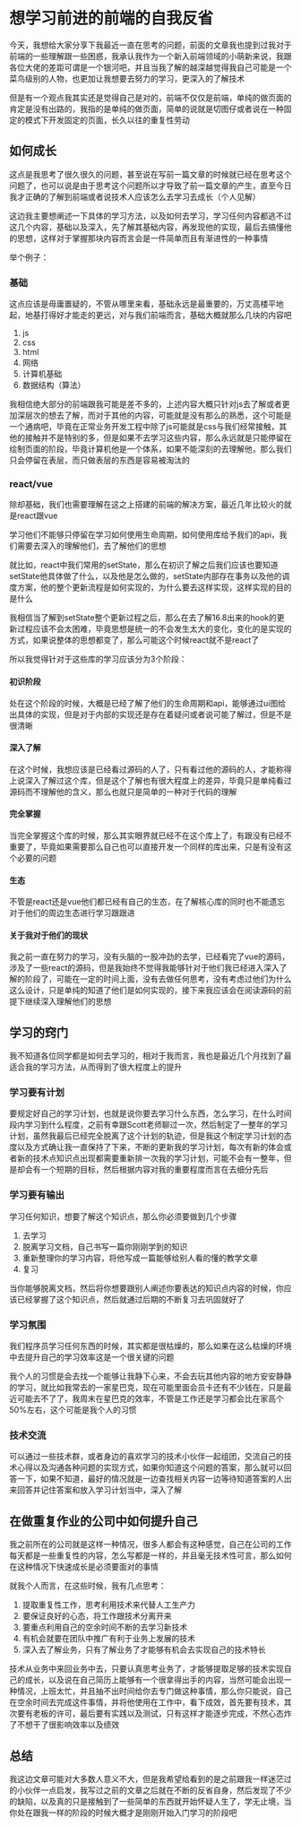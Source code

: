 # 想学习前进的前端的自我反省

今天，我想给大家分享下我最近一直在思考的问题，前面的文章我也提到过我对于前端的一些理解跟一些困惑，我承认我作为一个新入前端领域的小萌新来说，我跟各位大佬的差距可谓是一个银河吧，并且当我了解的越深越觉得我自己可能是一个菜鸟级别的人物，也更加让我想要去努力的学习，更深入的了解技术

但是有一个观点我其实还是觉得自己是对的，前端不仅仅是前端，单纯的做页面的肯定是没有出路的，我指的是单纯的做页面，简单的说就是切图仔或者说在一种固定的模式下开发固定的页面，长久以往的重复性劳动

## 如何成长

这点是我思考了很久很久的问题，甚至说在写前一篇文章的时候就已经在思考这个问题了，也可以说是由于思考这个问题所以才导致了前一篇文章的产生，直至今日我才正确的了解到前端或者说技术人应该怎么去学习去成长（个人见解）

这边我主要想阐述一下具体的学习方法，以及如何去学习，学习任何内容都逃不过这几个内容，基础以及深入，先了解其基础内容，再发现他的实现，最后去搞懂他的思想，这样对于掌握那块内容而言会是一件简单而且有渐进性的一种事情

举个例子：

### 基础

这点应该是毋庸置疑的，不管从哪里来看，基础永远是最重要的，万丈高楼平地起，地基打得好才能走的更远，对与我们前端而言，基础大概就那么几块的内容吧

1. js
2. css
3. html
4. 网络
5. 计算机基础
6. 数据结构（算法）

我相信绝大部分的前端跟我可能是差不多的，上述内容大概只针对js去了解或者更加深层次的想去了解，而对于其他的内容，可能就是没有那么的熟悉，这个可能是一个通病吧，毕竟在正常业务开发工程中除了js可能就是css与我们经常接触，其他的接触并不是特别的多，但是如果不去学习这些内容，那么永远就是只能停留在绘制页面的阶段，毕竟计算机他是一个体系，如果不能深刻的去理解他，那么我们只会停留在表层，而只做表层的东西是容易被淘汰的

### react/vue

除却基础，我们也需要理解在这之上搭建的前端的解决方案，最近几年比较火的就是react跟vue

学习他们不能够只停留在学习如何使用生命周期，如何使用库给予我们的api，我们需要去深入的理解他们，去了解他们的思想

就比如，react中我们常用的setState，那么在初识了解之后我们应该也要知道setState他具体做了什么，以及他是怎么做的，setState内部存在事务以及他的调度方案，他的整个更新流程是如何实现的，为什么要去这样实现，这样实现的目的是什么

我相信当了解到setState整个更新过程之后，那么在去了解16.8出来的hook的更新过程应该不会太困难，毕竟思想是统一的不会发生太大的变化，变化的是实现的方式，如果说整体的思想都变了，那么可能这个时候react就不是react了

所以我觉得针对于这些库的学习应该分为3个阶段：

#### 初识阶段

处在这个阶段的时候，大概是已经了解了他们的生命周期和api，能够通过ui图给出具体的实现，但是对于内部的实现还是存在着疑问或者说可能了解过，但是不是很清晰

#### 深入了解

在这个时候，我想应该是已经看过源码的人了，只有看过他的源码的人，才能称得上说深入了解过这个库，但是这个了解也有很大程度上的差异，毕竟只是单纯看过源码而不理解他的含义，那么也就只是简单的一种对于代码的理解

#### 完全掌握

当完全掌握这个库的时候，那么其实眼界就已经不在这个库上了，有跟没有已经不重要了，毕竟如果需要那么自己也可以直接开发一个同样的库出来，只是有没有这个必要的问题

#### 生态

不管是react还是vue他们都已经有自己的生态，在了解核心库的同时也不能遗忘对于他们的周边生态进行学习跟跟进

#### 关于我对于他们的现状

我之前一直在努力的学习，没有头脑的一股冲劲的去学，已经看完了vue的源码，涉及了一些react的源码，但是我始终不觉得我能够针对于他们我已经进入深入了解的阶段了，可能在一定的时间上面，没有去做任何思考，没有考虑过他们为什么这么设计，只是单纯的知道了他们是如何实现的，接下来我应该会在阅读源码的前提下继续深入理解他们的思想

## 学习的窍门

我不知道各位同学都是如何去学习的，相对于我而言，我也是最近几个月找到了最适合我的学习方法，从而得到了很大程度上的提升

### 学习要有计划

要规定好自己的学习计划，也就是说你要去学习什么东西，怎么学习，在什么时间段内学习到什么程度，之前有幸跟Scott老师聊过一次，然后制定了一整年的学习计划，虽然我最后已经完全脱离了这个计划的轨迹，但是我这个制定学习计划的态度以及方式确让我一直保持了下来，不断的更新我的学习计划，每次有新的体会或者新的技术点知识点出现都需要重新排一次我的学习计划，可能不会有一整年，但是却会有一个短期的目标，然后根据内容对我的重要程度而言在去细分先后

### 学习要有输出

学习任何知识，想要了解这个知识点，那么你必须要做到几个步骤

1. 去学习
2. 脱离学习文档，自己书写一篇你刚刚学到的知识
3. 重新整理你的学习内容，将他写成一篇能够给别人看的懂的教学文章
4. 复习

当你能够脱离文档，然后将你想要跟别人阐述你要表达的知识点内容的时候，你应该已经掌握了这个知识点，然后就通过后期的不断复习去巩固就好了

### 学习氛围

我们程序员学习任何东西的时候，其实都是很枯燥的，那么如果在这么枯燥的环境中去提升自己的学习效率这是一个很关键的问题

我个人的习惯是会去找一个能够让我静下心来，不会去玩其他内容的地方安安静静的学习，就比如我常去的一家星巴克，现在可能里面会员卡还有不少钱在，只是最近可能去不了了，我周末在星巴克的效率，不管是工作还是学习都会比在家高个50%左右，这个可能是我个人的习惯

### 技术交流

可以通过一些技术群，或者身边的喜欢学习的技术小伙伴一起组团，交流自己的技术心得以及沟通各种问题的实现方式，如果你知道这个问题的答案，那么就可以回答一下，如果不知道，最好的情况就是一边查找相关内容一边等待知道答案的人出来回答并记住答案和放入学习计划当中，深入了解

## 在做重复作业的公司中如何提升自己

我之前所在的公司就是这样一种情况，很多人都会有这种感觉，自己在公司的工作每天都是一些重复性的内容，怎么写都是一样的，并且毫无技术性可言，那么如何在这种情况下快速成长是必须要面对的事情

就我个人而言，在这些时候，我有几点思考：

1. 提取重复性工作，思考利用技术来代替人工生产力
2. 要保证良好的心态，将工作跟技术分离开来
3. 要重点利用自己的空余时间不断的去学习新技术
4. 有机会就要在团队中推广有利于业务上发展的技术
5. 深入去了解业务，只有了解业务了才能够有机会去实现自己的技术特长

技术从业务中来回业务中去，只要认真思考业务了，才能够提取足够的技术实现自己的成长，以及说在自己简历上能够有一个很拿得出手的内容，当然可能会出现一种情况，上班太忙，并且抽不出时间给你去专门做这种事情，那么你只能说，自己在空余时间去完成这件事情，并将他使用在工作中，看下成效，首先要有技术，其次要有老板的许可，最后要有实践以及测试，只有这样才能逐步完成，不然心态炸了不想干了很影响效率以及绩效

## 总结

我这边文章可能对大多数人意义不大，但是我希望给看到的是之前跟我一样迷茫过的小伙伴一点启发，我写过之前的文章之后就在不断的反省自身，然后发现了不少的缺陷，以及真的只是接触到了一些简单的东西就开始怀疑人生了，学无止境，当你处在跟我一样的阶段的时候大概才是刚刚开始入门学习的阶段吧
